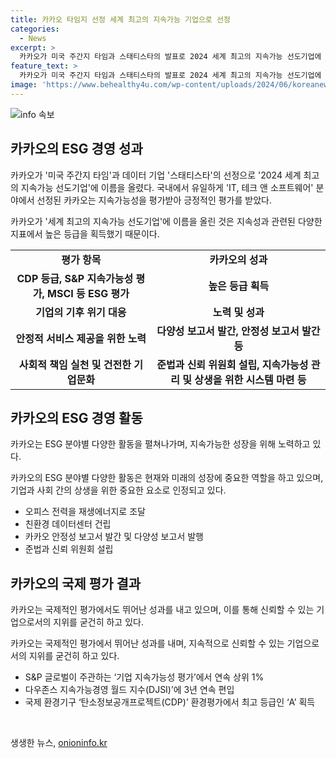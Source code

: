 ```yaml
---
title: 카카오 타임지 선정 세계 최고의 지속가능 기업으로 선정
categories:
  - News
excerpt: >
  카카오가 미국 주간지 타임과 스태티스타의 발표로 2024 세계 최고의 지속가능 선도기업에 선정됐다. 이는 5000개 이상의 기업 중 상위 500개 기업에 이름을 올린 것으로, 국내에서는 15개 기업 중 유일하다. 지속가능성 평가에서 카카오는 온실가스 배출량, 에너지 소비량, 재생에너지 사용 비율 등에서 긍정적 평가를 받았으며, ESG 분야에서도 활발한 활동으로 상위 1%를 달성하고 있다. 또한 카카오는 기후 위기 대응, 다양성 보고서 발간 등을 통해 지속가능성을 강화하고 있는데, 이에 대한 노력으로 탄소정보공개프로젝트의 최고 등급인 A를 획득하기도 했다.
feature_text: >
  카카오가 미국 주간지 타임과 스태티스타의 발표로 2024 세계 최고의 지속가능 선도기업에 선정됐다. 이는 5000개 이상의 기업 중 상위 500개 기업에 이름을 올린 것으로, 국내에서는 15개 기업 중 유일하다. 지속가능성 평가에서 카카오는 온실가스 배출량, 에너지 소비량, 재생에너지 사용 비율 등에서 긍정적 평가를 받았으며, ESG 분야에서도 활발한 활동으로 상위 1%를 달성하고 있다. 또한 카카오는 기후 위기 대응, 다양성 보고서 발간 등을 통해 지속가능성을 강화하고 있는데, 이에 대한 노력으로 탄소정보공개프로젝트의 최고 등급인 A를 획득하기도 했다.
image: 'https://www.behealthy4u.com/wp-content/uploads/2024/06/koreanews.jpg'
---
```


<p><img src="https://www.behealthy4u.com/wp-content/uploads/2024/06/koreanews.jpg" alt="info 속보" /></p>

<h2 data-ke-size="size26">카카오의 ESG 경영 성과</h2>

<p>카카오가 '미국 주간지 타임'과 데이터 기업 '스태티스타'의 선정으로 '2024 세계 최고의 지속가능 선도기업'에 이름을 올렸다. 국내에서 유일하게 'IT, 테크 앤 소프트웨어' 분야에서 선정된 카카오는 지속가능성을 평가받아 긍정적인 평가를 받았다.</p>

<p data-ke-size="size16">카카오가 '세계 최고의 지속가능 선도기업'에 이름을 올린 것은 지속성과 관련된 다양한 지표에서 높은 등급을 획득했기 때문이다.</p>

<table>
    <tbody>
        <tr>
            <td style="text-align: center; height: 17px;"><b>평가 항목</b></td>
            <td style="text-align: center; height: 17px;"><b>카카오의 성과</b></td>
        </tr>
        <tr>
            <td style="text-align: center; height: 17px;"><b>CDP 등급, S&P 지속가능성 평가, MSCI 등 ESG 평가</b></td>
            <td style="text-align: center; height: 17px;"><b>높은 등급 획득</b></td>
        </tr>
        <tr>
            <td style="text-align: center; height: 17px;"><b>기업의 기후 위기 대응</b></td>
            <td style="text-align: center; height: 17px;"><b>노력 및 성과</b></td>
        </tr>
        <tr>
            <td style="text-align: center; height: 17px;"><b>안정적 서비스 제공을 위한 노력</b></td>
            <td style="text-align: center; height: 17px;"><b>다양성 보고서 발간, 안정성 보고서 발간 등</b></td>
        </tr>
        <tr>
            <td style="text-align: center; height: 17px;"><b>사회적 책임 실천 및 건전한 기업문화</b></td>
            <td style="text-align: center; height: 17px;"><b>준법과 신뢰 위원회 설립, 지속가능성 관리 및 상생을 위한 시스템 마련 등</b></td>
        </tr>
    </tbody>
</table>

<h2 data-ke-size="size26">카카오의 ESG 경영 활동</h2>

<p>카카오는 ESG 분야별 다양한 활동을 펼쳐나가며, 지속가능한 성장을 위해 노력하고 있다.</p>

<p data-ke-size="size16">카카오의 ESG 분야별 다양한 활동은 현재와 미래의 성장에 중요한 역할을 하고 있으며, 기업과 사회 간의 상생을 위한 중요한 요소로 인정되고 있다.</p>

<ul>
    <li>오피스 전력을 재생에너지로 조달</li>
    <li>친환경 데이터센터 건립</li>
    <li>카카오 안정성 보고서 발간 및 다양성 보고서 발행</li>
    <li>준법과 신뢰 위원회 설립</li>
</ul>

<h2 data-ke-size="size26">카카오의 국제 평가 결과</h2>

<p>카카오는 국제적인 평가에서도 뛰어난 성과를 내고 있으며, 이를 통해 신뢰할 수 있는 기업으로서의 지위를 굳건히 하고 있다.</p>

<p data-ke-size="size16">카카오는 국제적인 평가에서 뛰어난 성과를 내며, 지속적으로 신뢰할 수 있는 기업으로서의 지위를 굳건히 하고 있다.</p>

<ul>
    <li>S&P 글로벌이 주관하는 ‘기업 지속가능성 평가’에서 연속 상위 1%</li>
    <li>다우존스 지속가능경영 월드 지수(DJSI)’에 3년 연속 편입</li>
    <li>국제 환경기구 ‘탄소정보공개프로젝트(CDP)’ 환경평가에서 최고 등급인 ‘A’ 획득</li>
</ul>

<p data-ke-size="size16">&nbsp;</p>
생생한 뉴스, <a href="https://onioninfo.kr" rel="dofollow">onioninfo.kr</a>


